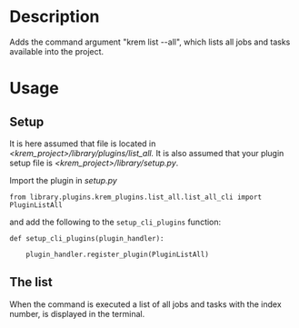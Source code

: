 
# Description

Adds the command argument "krem list --all", which lists all jobs and tasks available into the project. 

# Usage
## Setup
It is here assumed that file is located in _\<krem\_project\>/library/plugins/list\_all._
It is also assumed that your plugin setup file is _\<krem\_project\>/library/setup.py_.

Import the plugin in _setup.py_

```
from library.plugins.krem_plugins.list_all.list_all_cli import PluginListAll
```

and add the following to the `setup_cli_plugins` function:

```
def setup_cli_plugins(plugin_handler):

    plugin_handler.register_plugin(PluginListAll)
```
## The list
When the command is executed a list of all jobs and tasks with the index number, is displayed in the terminal. 
